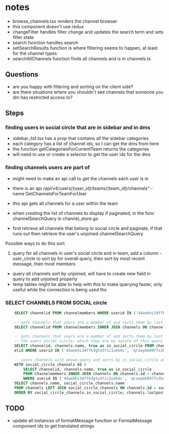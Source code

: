 # notes

- browse_channels.tsx renders the channel browser
- this component doesn't use redux
- changeFilter handles filter change and updates the search term and sets filter state
- search function handles search
- setSearchResults function is where filtering seems to happen, at least for the channel types
- searchAllChannels function finds all channels and is in channels.ts

## Questions
- are you happy with filtering and sorting on the client side?
- are there situations where you shouldn't see channels that someone you dm has restricted access to?


## Steps

### finding users in social circle that are in sidebar and in dms
- sidebar_list.tsx has a prop that contains all the sidebar categories
- each category has a list of channel ids, so I can get the dms from here
- the function getCategoriesForCurrentTeam returns the categories
- will need to use or create a selector to get the user ids for the dms

### finding channels users are part of
- might need to make an api call to get the channels each user is in
- there is an api /api/v4/users/{user_id}/teams/{team_id}/channels" - name GetChannelsForTeamForUser
- this api gets all channels for a user within the team

- when creating the list of channels to display if paginated, in the func channelSearchQuery in channel_store.go
- first retrieve all channels that belong to social circle and paginate, if that runs out then retrieve the
user's unjoined channelSearchQuery

Possible ways to do this sort
1. query for all channels in user's social circle and in team, add a column - user_circle to sort by for overall query, then sort by most recent message, then most members
- query all channels sort by unjoined, will have to create new field in query to add unjoined property
- temp tables might be able to help with this to make querying faster, only useful while the connection is being used tho


### SELECT CHANNELS FROM SOCIAL circle
```sql
    SELECT channelid FROM channelmembers WHERE userid IN ('44aekhi34ffk3gto37ii1uek4c', 'qtzwymk897fx3kqw6p77a3uofe');
    
    -- gets channels that users are a member of and sorts them by last updated time
    SELECT channelid FROM channelmembers INNER JOIN channels ON channels.id = channelid WHERE userid IN ('44aekhi34ffk3gto37ii1uek4c', 'qtzwymk897fx3kqw6p77a3uofe') ORDER BY channels.lastpostat DESC;
    
    -- gets channels that users are a member of and sorts them by last updated time and returns a bool for if they are in 
    -- the users social circle, which they are by nature of this query
    SELECT channelid, channels.name, true as in_social_circle FROM channelmembers INNER JOIN channels ON channels.id = chann
    elid WHERE userid IN ('44aekhi34ffk3gto37ii1uek4c', 'qtzwymk897fx3kqw6p77a3uofe') ORDER BY channels.lastpostat DESC;
    
    -- joins channels with above query and sorts by in_social_circle and lastpostat
    WITH social_circle_channels AS (
        SELECT channelid, channels.name, true as in_social_circle
        FROM channelmembers INNER JOIN channels ON channels.id = channelid
        WHERE userid IN ('44aekhi34ffk3gto37ii1uek4c', 'qtzwymk897fx3kqw6p77a3uofe') ORDER BY in_social_circle, channels.lastpostat DESC)
    SELECT channels.name, social_circle_channels.name
    FROM channels LEFT JOIN social_circle_channels ON channels.id = social_circle_channels.channelid
    ORDER BY social_circle_channels.in_social_circle, channels.lastpostat;
```



## TODO
- update all instances of formatMessage function or FormatMessage component ids to get translated strings
